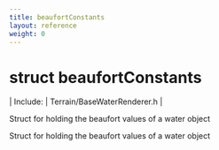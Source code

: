```yaml
---
title: beaufortConstants
layout: reference
weight: 0
---
```

struct beaufortConstants
===

| Include: | Terrain/BaseWaterRenderer.h |

Struct for holding the beaufort values of a water object
  



Struct for holding the beaufort values of a water object
  

